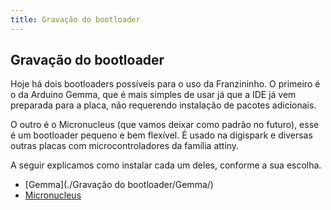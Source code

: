 ```yaml
---
title: Gravação do bootloader
---
```


## Gravação do bootloader


Hoje há dois bootloaders possíveis para o uso da Franzininho. O primeiro é o da Arduino Gemma, que é mais simples de usar já que a IDE já vem preparada para a placa, não requerendo instalação de pacotes adicionais.

O outro é o Micronucleus (que vamos deixar como padrão no futuro), esse é um bootloader pequeno e bem flexível. É usado na digispark e diversas outras placas com microcontroladores da família attiny.

A seguir explicamos como instalar cada um deles, conforme a sua escolha.

- [Gemma](./Gravação do bootloader/Gemma/)
- [Micronucleus](https://github.com/Franzininho/franzininho-docs/tree/master/02-Franzininho-DIY/Grava%C3%A7%C3%A3o%20do%20bootloader/Micronucleus)
